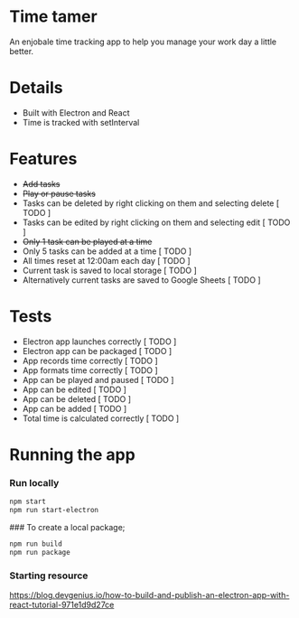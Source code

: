 # Time tamer 
An enjobale time tracking app to help you manage your work day a little better.


# Details
- Built with Electron and React 
- Time is tracked with setInterval

# Features
- ~~Add tasks~~
- ~~Play or pause tasks~~
- Tasks can be deleted by right clicking on them and selecting delete  [ TODO ]
- Tasks can be edited by right clicking on them and selecting edit  [ TODO ]
- ~~Only 1 task can be played at a time~~
- Only 5 tasks can be added at a time  [ TODO ]
- All times reset at 12:00am each day  [ TODO ]
- Current task is saved to local storage [ TODO ]
- Alternatively current tasks are saved to Google Sheets [ TODO ]

# Tests 
- Electron app launches correctly [ TODO ]
- Electron app can be packaged [ TODO ]
- App records time correctly [ TODO ]
- App formats time correctly [ TODO ]
- App can be played and paused [ TODO ]
- App can be edited [ TODO ]
- App can be deleted [ TODO ]
- App can be added [ TODO ]
- Total time is calculated correctly [ TODO ]

# Running the app 
### Run locally 
``` bash 
npm start
npm run start-electron
```

### To create a local package;

```bash 
npm run build
npm run package
```


### Starting resource 
https://blog.devgenius.io/how-to-build-and-publish-an-electron-app-with-react-tutorial-971e1d9d27ce